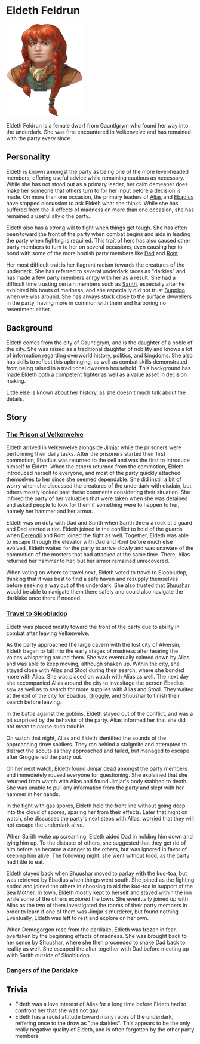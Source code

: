 # Eldeth Feldrun

![Eldeth](Eldeth.png)

Eldeth Feldrun is a female dwarf from Gauntlgrym who found her way into the underdark. She was first encountered in Velkenvelve and has remained with the party every since.

## Personality
Eldeth is known amongst the party as being one of the more level-headed members, offering useful advice while remaining cautious as necessary. While she has not stood out as a primary leader, her calm demeaner does make her someone that others turn to for her input before a decision is made. On more than one occasion, the primary leaders of [Alias](../pcs/alias.md) and [Ebadius](../pcs/ebadius.md) have stopped discussion to ask Eldeth what she thinks. While she has suffered from the ill effects of madness on more than one occasion, she has remained a useful ally o the party.

Eldeth also has a strong will to fight when things get tough. She has often been toward the front of the party when combat begins and aids in leading the party when fighting is required. This trait of hers has also caused other party members to turn to her on several occasions, even causing her to bond with some of the more brutish party members like [Dad](../pcs/dad.md) and [Ront](ront.md).

Her most difficult trait is her flagrant racism towards the creatures of the underdark. She has referred to several underdark races as "darkies" and has made a few party members anrgy with her as a result. She had a difficult time trusting certain members such as [Sarith](sarith.md), especially after he exhibited his bouts of madness, and she especially did not trust [Buppido](buppido.md) when we was around. She has always stuck close to the surface dwwellers in the party, having more in common with them and harboring no resentment either.

## Background
Eldeth comes from the city of Gauntlgrym, and is the daughter of a noble of the city. She was raised as a traditional daughter of nobility and knows a lot of information regarding overworld history, politics, and kingdoms. She also has skills to reflect this upbringing, as well as combat skills demonstrated from being raised in a traditional dwarven household. This background has made Eldeth both a competent fighter as well as a value asset in decision making.

Little else is known about her history, as she doesn't much talk about the details.

## Story
### [The Prison at Velkenvelve](../../sessions/arc01/info.md)

Eldeth arrived in Velkenvelve alongside [Jimjar](jimjar.md) while the prisoners were performing their daily tasks. After the prisoners started their first commotion, Ebadius was returned to the cell and was the first to introduce himself to Eldeth. When the others returned from the commotion, Eldeth introduced herself to everyone, and most of the party quickly attached themselves to her since she seemed dependable. She did instill a bit of worry when she discussed the creatures of the underdark with disdain, but others mostly looked past these comments considering their situation. She infored the party of her valuables that were taken when she was detained and asked people to look for them if something were to happen to her, namely her hammer and her armor.

Eldeth was on duty with Dad and Sarith when Sarith threw a rock at a guard and Dad started a riot. Eldeth joined in the conflict to hold of the guards when [Derendil](derendil.md) and Ront joined the fight as well. Together, Eldeth was able to escape through the elevator with Dad and Ront before much else evolved. Eldeth waited for the party to arrive slowly and was unaware of the commotion of the mosters that had attacked at the same time. There, Alias returned her hammer to her, but her armor remained unrecovered.

When voting on where to travel next, Eldeth voted to travel to Sloobludop, thinking that it was best to find a safe haven and resupply themselves before seeking a way out of the underdark. She also trusted that [Shuushar](shuushar.md) would be able to navigate them there safely and could also navigate the darklake once there if needed.

### [Travel to Sloobludop](../../sessions/arc02/info.md)

Eldeth was placed mostly toward the front of the party due to ability in combat after leaving Velkenvelve.

As the party approached the large cavern with the lost city of Alversin, Eldeth began to fall into the early stages of madness after hearing the voices whispering around them. She was eventually calmed down by Alias and was able to keep moving, although shaken up. Within the city, she stayed close with Alias and Stool during their search, where she bonded more with Alias. She was placed on watch with Alias as well. The next day she accompanied Alias around the city to invesitage the person Ebadius saw as well as to search for more supplies with Alias and Stool. They waited at the exit of the city for Ebadius, [Groggle](../pcs/groggle.md), and Shuushar to finish their search before leaving.

In the battle against the goblins, Eldeth stayed out of the conflict, and was a bit surprised by the behavior of the party. Alias informed her that she did not mean to cause such trouble.

On watch that night, Alias and Eldeth identified the sounds of the approaching drow soldiers. They ran behind a stalgmite and attempted to distract the scouts as they approached and failed, but managed to escape after Groggle led the party out.

On her next watch, Eldeth found Jimjar dead amongst the party members and immedietely roused everyone for questioning. She explained that she returned from watch with Alias and found Jimjar's body stabbed to death. She was unable to pull any information from the party and slept with her hammer in her hands.

In the fight with gas spores, Eldeth held the front line without going deep into the cloud of spores, sparing her from their effects. Later that night on watch, she discusses the party's next steps with Alias, worried that they will not escape the underdark alive.

When Sarith woke up screaming, Eldeth aided Dad in holding him down and tying him up. To the distaste of others, she suggested that they get rid of him before he became a danger to the others, but was ignored in favor of keeping him alive. The following night, she went without food, as the party had little to eat.

Eldeth stayed back when Shuushar moved to parlay with the kuo-toa, but was retrieved by Ebadius when things went south. She joined as the fighting ended and joined the others in choosing to aid the kuo-toa in support of the Sea Mother. In town, Eldeth mostly kept to herself and stayed within the inn while some of the others explored the town. She eventually joined up with Alias as the two of them investigated the rooms of their party members in order to learn if one of them was Jimjar's murderer, but found nothing. Eventually, Eldeth was left to rest and explore on her own.

When Demogorgon rose from the darklake, Edleth was frozen in fear, overtaken by the beginning effects of madness. She was brought back to her sense by Shuushar, where she then proceeded to shake Dad back to reality as well. She escaped the altar together with Dad before meeting up wiith Sarith outside of Sloobludop.

### [Dangers of the Darklake](../../sessions/arc03/info.md)

## Trivia
* Eldeth was a love interest of Alias for a long time before Eldeth had to confront her that she was not gay.
* Eldeth has a racist attitude toward many races of the underdark, reffering once to the drow as "the darkies". This appears to be the only really negative quality of Eldeth, and is often forgotten by the other party members.
